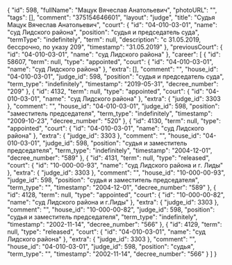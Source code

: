{
    "id": 598,
    "fullName": "Мацук Вячеслав Анатольевич",
    "photoURL": "",
    "tags": [],
    "comment": "375154646601",
    "layout": "judge",
    "title": "Судья Мацук Вячеслав Анатольевич",
    "court": {
        "id": "04-010-03-01",
        "name": "суд Лидского района",
        "position": "судья и председатель суда",
        "termType": "indefinitely",
        "term": null,
        "description": "c 31.05.2019, бессрочно, по указу 209",
        "timestamp": "31.05.2019"
    },
    "previousCourt": {
        "id": "04-010-03-01",
        "name": "суд Лидского района"
    },
    "career": [
        {
            "id": 58607,
            "term": null,
            "type": "appointed",
            "court": {
                "id": "04-010-03-01",
                "name": "суд Лидского района"
            },
            "extra": [],
            "comment": "",
            "house_id": "04-010-03-01",
            "judge_id": 598,
            "position": "судья и председатель суда",
            "term_type": "indefinitely",
            "timestamp": "2019-05-31",
            "decree_number": "209"
        },
        {
            "id": 4132,
            "term": null,
            "type": "appointed",
            "court": {
                "id": "04-010-03-01",
                "name": "суд Лидского района"
            },
            "extra": {
                "judge_id": 3303
            },
            "comment": "",
            "house_id": "04-010-03-01",
            "judge_id": 598,
            "position": "заместитель председателя",
            "term_type": "indefinitely",
            "timestamp": "2009-10-23",
            "decree_number": "520"
        },
        {
            "id": 4130,
            "term": null,
            "type": "appointed",
            "court": {
                "id": "04-010-03-01",
                "name": "суд Лидского района"
            },
            "extra": {
                "judge_id": 3303
            },
            "comment": "",
            "house_id": "04-010-03-01",
            "judge_id": 598,
            "position": "судья и заместитель председателя",
            "term_type": "indefinitely",
            "timestamp": "2004-12-01",
            "decree_number": "589"
        },
        {
            "id": 4131,
            "term": null,
            "type": "released",
            "court": {
                "id": "10-000-00-93",
                "name": "суд Лидского района и г. Лиды"
            },
            "extra": {
                "judge_id": 3303
            },
            "comment": "",
            "house_id": "10-000-00-93",
            "judge_id": 598,
            "position": "судья и заместитель председателя",
            "term_type": "",
            "timestamp": "2004-12-01",
            "decree_number": "589"
        },
        {
            "id": 4128,
            "term": null,
            "type": "appointed",
            "court": {
                "id": "10-000-00-82",
                "name": "суд Лидского района и г.Лиды"
            },
            "extra": {
                "judge_id": 3303
            },
            "comment": "",
            "house_id": "10-000-00-82",
            "judge_id": 598,
            "position": "судья и заместитель председателя",
            "term_type": "indefinitely",
            "timestamp": "2002-11-14",
            "decree_number": "566"
        },
        {
            "id": 4129,
            "term": null,
            "type": "released",
            "court": {
                "id": "04-010-03-01",
                "name": "суд Лидского района"
            },
            "extra": {
                "judge_id": 3303
            },
            "comment": "",
            "house_id": "04-010-03-01",
            "judge_id": 598,
            "position": "судья",
            "term_type": "",
            "timestamp": "2002-11-14",
            "decree_number": "566"
        }
    ]
}